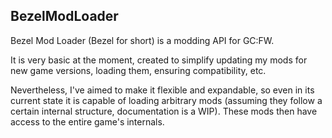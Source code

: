 ## BezelModLoader

Bezel Mod Loader (Bezel for short) is a modding API for GC:FW.

It is very basic at the moment, created to simplify updating my mods for new game versions, loading them, ensuring compatibility, etc. 

Nevertheless, I've aimed to make it flexible and expandable, so even in its current state it is capable of loading arbitrary mods (assuming they follow a certain internal structure, documentation is a WIP). These mods then have access to the entire game's internals.
